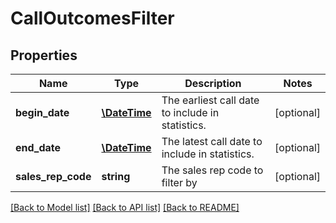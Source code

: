 # CallOutcomesFilter

## Properties
Name | Type | Description | Notes
------------ | ------------- | ------------- | -------------
**begin_date** | [**\DateTime**](\DateTime.md) | The earliest call date to include in statistics. | [optional] 
**end_date** | [**\DateTime**](\DateTime.md) | The latest call date to include in statistics. | [optional] 
**sales_rep_code** | **string** | The sales rep code to filter by | [optional] 

[[Back to Model list]](../README.md#documentation-for-models) [[Back to API list]](../README.md#documentation-for-api-endpoints) [[Back to README]](../README.md)


